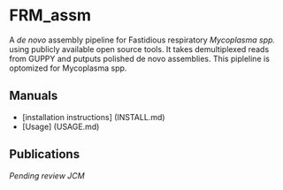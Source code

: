 FRM_assm
==============

A *de novo* assembly pipeline for Fastidious respiratory *Mycoplasma spp.* using publicly available open source tools. It takes demultiplexed reads from GUPPY and putputs polished de novo assemblies. This pipleline is optomized for Mycoplasma spp. 

Manuals
-------

- [installation instructions] (INSTALL.md)
- [Usage] (USAGE.md)

Publications
------------
*Pending review JCM*